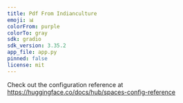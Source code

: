 ```yaml
---
title: Pdf From Indianculture
emoji: 📊
colorFrom: purple
colorTo: gray
sdk: gradio
sdk_version: 3.35.2
app_file: app.py
pinned: false
license: mit
---
```


Check out the configuration reference at https://huggingface.co/docs/hub/spaces-config-reference
